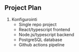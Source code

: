 ## Project Plan
1. Konfigurointi
   - Single repo project
   - React/typescript frontend
   - Node.js/typescript backend
   - PostgreSQL database
   - Github actions pipeline

